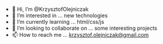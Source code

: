 - 👋 Hi, I’m @KrzysztofOlejniczak
- 👀 I’m interested in ... new technologies
- 🌱 I’m currently learning ... html/css/js
- 💞️ I’m looking to collaborate on ... some interesting projects
- 📫 How to reach me ... krzysztof.olejniczak@gmail.com

<!---
KrzysztofOlejniczak/KrzysztofOlejniczak is a ✨ special ✨ repository because its `README.md` (this file) appears on your GitHub profile.
You can click the Preview link to take a look at your changes.
--->
